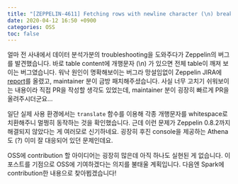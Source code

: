 ```yaml
---
title: "[ZEPPELIN-4611] Fetching rows with newline character (\n) breaks entire table"
date: 2020-04-12 16:50 +0900
categories: OSS
toc: false
---
```


얼마 전 사내에서 데이터 분석가분의 troubleshooting을 도와주다가 Zeppelin의 버그를 발견했습니다. 바로 table content에 개행문자 (\n) 가 있으면 전체 table이 깨져 보이는 버그였습니다. 워낙 원인이 명확해보이는 버그라 망설임없이 Zeppelin JIRA에 [report](https://issues.apache.org/jira/browse/ZEPPELIN-4611)를 올렸고, maintainer 분이 금방 패치해주셨습니다. 사실 너무 고치기 쉬워보이는 내용이라 직접 PR을 작성할 생각도 있었는데, maintainer 분이 굉장히 빠르게 PR을 올려주시더군요...

일단 실제 사용 환경에서는 `translate` 함수를 이용해 각종 개행문자를 whitespace로 치환해주니 멀쩡히 동작하는 것을 확인했습니다. 근데 이런 문제가 Zeppelin 0.8.2까지 해결되지 않았다는 게 여러모로 신기하네요. 굉장히 후진 console을 제공하는 Athena도 (?) 이미 잘 대응되어 있던 문제인데요.

OSS에 contribution 할 아이디어는 굉장히 많은데 아직 하나도 실현된 게 없습니다. 이 포스트를 기점으로 OSS에 기여하겠다는 의지를 불태울 계획입니다. 다음엔 Spark에 contribution한 내용으로 찾아뵙겠습니다!
